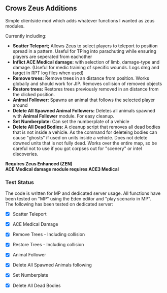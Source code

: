 ## Crows Zeus Additions

Simple clientside mod which adds whatever functions I wanted as zeus modules. 

Currently including:

* **Scatter Teleport;** Allows Zeus to select players to teleport to position spread in a pattern. Useful for TPing into parachuting while ensuring players are seperated from eachother 
* **Inflict ACE Medical damage:** with selection of limb, damage-type and damage. (Useful for medic training of specific wounds. Logs dmg and target in RPT log files when used)
* **Remove trees:** Remove trees in an distance from position. Works globally and should work for JIP. Removes collision of removed objects
* **Restore trees:** Restores trees previously removed in an distance from the clicked position.
* **Animal Follower:** Spawns an animal that follows the selected player around
* **Delete All Spawned Animal Followers:** Deletes all animals spawned with **Animal Follower** module. For easy cleanup.
* **Set Numberplate:** Can set the numberplate of a vehicle
* **Delete All Dead Bodies:** A cleanup script that removes all dead bodies that is not inside a vehicle. As the command for deleteing bodies can cause "ghosts" if used on units inside a vehicle. Does not delete downed units that is not fully dead. Works over the entire map, so be careful not to use if you got corpses out for "scenery" or intel discoveries. 

**Requires Zeus Enhanced (ZEN)**  
**ACE Medical damage module requires ACE3 Medical**  

### Test Status
The code is written for MP and dedicated server usage. All functions have been tested on "MP" using the Eden editor and "play scenario in MP".    
The following has been tested on dedicated server:

- [X] Scatter Teleport
- [X] ACE Medical Damage
- [X] Remove Trees - Including collision
- [X] Restore Trees - Including collision
- [X] Animal Follower
- [X] Delete All Spawned Animals following 
- [X] Set Numberplate
- [X] Delete All Dead Bodies

